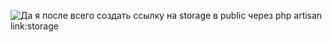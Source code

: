 ![Да я](https://psv4.userapi.com/c235131/u256381353/docs/d51/9d2ebde99b93/64432a51a4f5f148073174.gif?extra=fQcsGN__80xV8OL2btik9CLdiqP3w28nShpKz7WadVbOxno4RVnH7LS5aeC8-g809ssB-BYLiIre3yGBdQLDfTBPwx-Xfv2ORnQQu16pLOv44T6aEzq7PAoFWsjgu77xO5QRXWwW37rtnewyLZA2oL4)
после всего создать ссылку на storage в public через php artisan link:storage